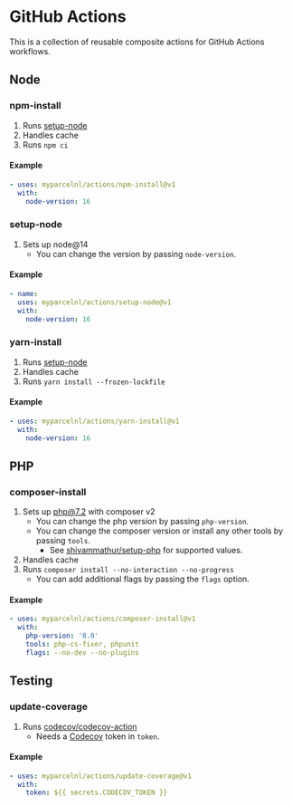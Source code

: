 # GitHub Actions

This is a collection of reusable composite actions for GitHub Actions workflows.

## Node

### npm-install

1. Runs [setup-node]
2. Handles cache
3. Runs `npm ci`

#### Example

```yaml
- uses: myparcelnl/actions/npm-install@v1
  with:
    node-version: 16
```

### setup-node

1. Sets up node@14
    - You can change the version by passing `node-version`.

#### Example

```yaml
- name:
  uses: myparcelnl/actions/setup-node@v1
  with:
    node-version: 16
```

### yarn-install

1. Runs [setup-node]
2. Handles cache
3. Runs `yarn install --frozen-lockfile`

#### Example

```yaml
- uses: myparcelnl/actions/yarn-install@v1
  with:
    node-version: 16
```

## PHP

### composer-install

1. Sets up php@7.2 with composer v2
    - You can change the php version by passing `php-version`.
    - You can change the composer version or install any other tools by passing `tools`.
        - See [shivammathur/setup-php](https://github.com/shivammathur/setup-php#wrench-tools-support) for supported
          values.
2. Handles cache
3. Runs `composer install --no-interaction --no-progress`
    - You can add additional flags by passing the `flags` option.

#### Example

```yaml
- uses: myparcelnl/actions/composer-install@v1
  with:
    php-version: '8.0'
    tools: php-cs-fixer, phpunit
    flags: --no-dev --no-plugins
```

## Testing

### update-coverage

1. Runs [codecov/codecov-action]
    - Needs a [Codecov] token in `token`.

#### Example

```yaml
- uses: myparcelnl/actions/update-coverage@v1
  with:
    token: ${{ secrets.CODECOV_TOKEN }}
```

[Codecov]: https://codecov.io
[codecov/codecov-action]: https://github.com/codecov/codecov-action
[composer-install]: #composer-install
[npm-install]: #npm-install
[setup-node]: #setup-node
[yarn-install]: #yarn-install
